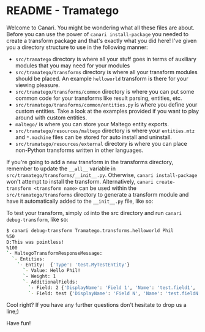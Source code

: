 # README - Tramatego

Welcome to Canari. You might be wondering what all these files are about. Before you can use the power of
`canari install-package` you needed to create a transform package and that's exactly what you did here! I've given you a
directory structure to use in the following manner:

* `src/tramatego` directory is where all your stuff goes in terms of auxiliary modules that you may need for your
  modules
* `src/tramatego/transforms` directory is where all your transform modules should be placed. An example
  `helloworld` transform is there for your viewing pleasure.
* `src/tramatego/transforms/common` directory is where you can put some common code for your transforms like result
  parsing, entities, etc.
* `src/tramatego/transforms/common/entities.py` is where you define your custom entities. Take a look at the
  examples provided if you want to play around with custom entities.
* `maltego/` is where you can store your Maltego entity exports.
* `src/tramatego/resources/maltego` directory is where your `entities.mtz` and `*.machine` files can be stored for auto
  install and uninstall.
* `src/tramatego/resources/external` directory is where you can place non-Python transforms written in other languages.

If you're going to add a new transform in the transforms directory, remember to update the `__all__` variable in
`src/tramatego/transforms/__init__.py`. Otherwise, `canari install-package` won't attempt to install the transform.
Alternatively, `canari create-transform <transform name>` can be used within the `src/tramatego/transforms` directory
to generate a transform module and have it automatically added to the `__init__.py` file, like so:

To test your transform, simply `cd` into the src directory and run `canari debug-transform`, like so:

```bash
$ canari debug-transform Tramatego.transforms.helloworld Phil
%50
D:This was pointless!
%100
`- MaltegoTransformResponseMessage:
  `- Entities:
    `- Entity:  {'Type': 'test.MyTestEntity'}
      `- Value: Hello Phil!
      `- Weight: 1
      `- AdditionalFields:
        `- Field: 2 {'DisplayName': 'Field 1', 'Name': 'test.field1', 'MatchingRule': 'strict'}
        `- Field: test {'DisplayName': 'Field N', 'Name': 'test.fieldN', 'MatchingRule': 'strict'}
```

Cool right? If you have any further questions don't hesitate to drop us a line;)

Have fun!
